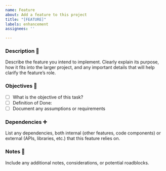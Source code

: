 ```yaml
---
name: Feature
about: Add a feature to this project
title: "[FEATURE]"
labels: enhancement
assignees: ''

---
```


### Description 📝
Describe the feature you intend to implement. Clearly explain its purpose, how it fits into the larger project, and any important details that will help clarify the feature’s role.

### Objectives 🎯
- [ ] What is the objective of this task?
- [ ] Definition of Done:
- [ ] Document any assumptions or requirements

### Dependencies ➕
List any dependencies, both internal (other features, code components) or external (APIs, libraries, etc.) that this feature relies on.

### Notes 📌
Include any additional notes, considerations, or potential roadblocks.
